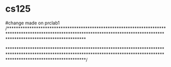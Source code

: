 # cs125
#change made on prclab1
/**********************************************************************************************************************************************************************************

**********************************************************************************************************************************************************************************/
